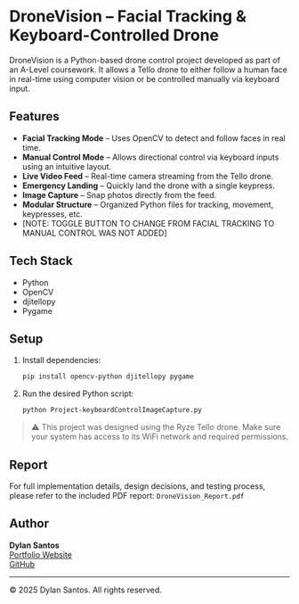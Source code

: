 # DroneVision – Facial Tracking & Keyboard-Controlled Drone

DroneVision is a Python-based drone control project developed as part of an A-Level coursework. It allows a Tello drone to either follow a human face in real-time using computer vision or be controlled manually via keyboard input.

## Features

- **Facial Tracking Mode** – Uses OpenCV to detect and follow faces in real time.
- **Manual Control Mode** – Allows directional control via keyboard inputs using an intuitive layout.
- **Live Video Feed** – Real-time camera streaming from the Tello drone.
- **Emergency Landing** – Quickly land the drone with a single keypress.
- **Image Capture** – Snap photos directly from the feed.
- **Modular Structure** – Organized Python files for tracking, movement, keypresses, etc.
- [NOTE: TOGGLE BUTTON TO CHANGE FROM FACIAL TRACKING TO MANUAL CONTROL WAS NOT ADDED]

## Tech Stack

- Python
- OpenCV
- djitellopy
- Pygame

## Setup

1. Install dependencies:
   ```bash
   pip install opencv-python djitellopy pygame
   ```

2. Run the desired Python script:
   ```bash
   python Project-keyboardControlImageCapture.py
   ```

> ⚠️ This project was designed using the Ryze Tello drone. Make sure your system has access to its WiFi network and required permissions.

## Report

For full implementation details, design decisions, and testing process, please refer to the included PDF report: `DroneVision_Report.pdf`

## Author

**Dylan Santos**  
[Portfolio Website](https://dylansantos.xyz)  
[GitHub](https://github.com/dylanbsantos)

---

© 2025 Dylan Santos. All rights reserved.
